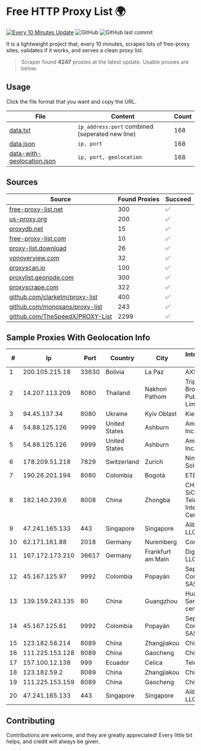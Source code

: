 
# Free HTTP Proxy List 🌍

[![Every 10 Minutes Update](https://github.com/mertguvencli/http-proxy-list/actions/workflows/main.yml/badge.svg?branch=main)](https://github.com/mertguvencli/http-proxy-list/actions/workflows/main.yml)
![GitHub](https://img.shields.io/github/license/mertguvencli/http-proxy-list)
![GitHub last commit](https://img.shields.io/github/last-commit/mertguvencli/http-proxy-list)

It is a lightweight project that, every 10 minutes, scrapes lots of free-proxy sites, validates if it works, and serves a clean proxy list.


> Scraper found **4247** proxies at the latest update. Usable proxies are below.

## Usage

Click the file format that you want and copy the URL.


|File|Content|Count|
|----|-------|-----|
|[data.txt](https://raw.githubusercontent.com/mertguvencli/http-proxy-list/main/proxy-list/data.txt)|`ip_address:port` combined (seperated new line)|168|
|[data.json](https://raw.githubusercontent.com/mertguvencli/http-proxy-list/main/proxy-list/data.json)|`ip, port`|168|
|[data-with-geolocation.json](https://raw.githubusercontent.com/mertguvencli/http-proxy-list/main/proxy-list/data-with-geolocation.json)|`ip, port, geolocation`|168|

## Sources

|Source|Found Proxies|Succeed|
|------|-------------|-------|
|[free-proxy-list.net](https://free-proxy-list.net)|300|✅|
|[us-proxy.org](https://www.us-proxy.org)|200|✅|
|[proxydb.net](http://proxydb.net)|15|✅|
|[free-proxy-list.com](https://free-proxy-list.com/?page=&port=&type%5B%5D=http&type%5B%5D=https&up_time=0&search=Search)|10|✅|
|[proxy-list.download](https://www.proxy-list.download/HTTP)|26|✅|
|[vpnoverview.com](https://vpnoverview.com/privacy/anonymous-browsing/free-proxy-servers)|32|✅|
|[proxyscan.io](https://www.proxyscan.io)|100|✅|
|[proxylist.geonode.com](https://proxylist.geonode.com/api/proxy-list?limit=300&page=1&sort_by=lastChecked&sort_type=desc&protocols=http,https)|300|✅|
|[proxyscrape.com](https://api.proxyscrape.com/v2/?request=displayproxies&protocol=http&timeout=10000&country=all&ssl=all&anonymity=all)|322|✅|
|[github.com/clarketm/proxy-list](https://raw.githubusercontent.com/clarketm/proxy-list/master/proxy-list-raw.txt)|400|✅|
|[github.com/monosans/proxy-list](https://raw.githubusercontent.com/monosans/proxy-list/main/proxies/http.txt)|243|✅|
|[github.com/TheSpeedX/PROXY-List](https://raw.githubusercontent.com/TheSpeedX/PROXY-List/master/http.txt)|2299|✅|


## Sample Proxies With Geolocation Info

|#|Ip|Port|Country|City|Internet Service Provider|
|-|--|----|-------|----|-------------------------|
|1|200.105.215.18|33630|Bolivia|La Paz|AXS Bolivia S. A.|
|2|14.207.113.209|8080|Thailand|Nakhon Pathom|Triple T Broadband Public Company Limited|
|3|94.45.137.34|8080|Ukraine|Kyiv Oblast|Kievline LLC|
|4|54.88.125.126|9999|United States|Ashburn|Amazon.com, Inc.|
|5|54.88.125.126|9999|United States|Ashburn|Amazon.com, Inc.|
|6|178.209.51.218|7829|Switzerland|Zurich|Nine Internet Solutions AG|
|7|190.26.201.194|8080|Colombia|Bogotá|ETB - Colombia|
|8|182.140.239.6|8008|China|Zhongba|CHINANET SiChuan Telecom Internet Data Center|
|9|47.241.165.133|443|Singapore|Singapore|Alibaba.com LLC|
|10|62.171.161.88|2018|Germany|Nuremberg|Contabo GmbH|
|11|167.172.173.210|36617|Germany|Frankfurt am Main|DigitalOcean, LLC|
|12|45.167.125.97|9992|Colombia|Popayán|Sepcom Comunicaciones SAS|
|13|139.159.243.135|80|China|Guangzhou|Huawei Cloud Service data center|
|14|45.167.125.61|9992|Colombia|Popayán|Sepcom Comunicaciones SAS|
|15|123.182.58.214|8089|China|Zhangjiakou|Chinanet|
|16|111.225.153.128|8089|China|Gaocheng|Chinanet|
|17|157.100.12.138|999|Ecuador|Celica|Telconet S.A|
|18|123.182.59.2|8089|China|Zhangjiakou|Chinanet|
|19|111.225.153.159|8089|China|Gaocheng|Chinanet|
|20|47.241.165.133|443|Singapore|Singapore|Alibaba.com LLC|



## Contributing

Contributions are welcome, and they are greatly appreciated! Every
little bit helps, and credit will always be given.

